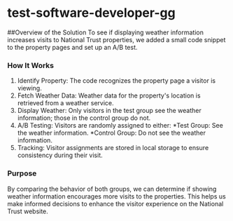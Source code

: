 # test-software-developer-gg

##Overview of the Solution
To see if displaying weather information increases visits to National Trust properties, we added a small code snippet to the property pages and set up an A/B test.

### How It Works
1. Identify Property: The code recognizes the property page a visitor is viewing.
2. Fetch Weather Data: Weather data for the property's location is retrieved from a weather service.
3. Display Weather: Only visitors in the test group see the weather information; those in the control group do not.
4. A/B Testing: Visitors are randomly assigned to either:
    *Test Group: See the weather information.
    *Control Group: Do not see the weather information.
5. Tracking: Visitor assignments are stored in local storage to ensure consistency during their visit.
### Purpose
By comparing the behavior of both groups, we can determine if showing weather information encourages more visits to the properties. This helps us make informed decisions to enhance the visitor experience on the National Trust website.







